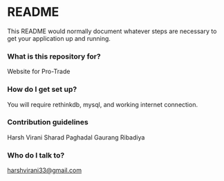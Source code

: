 # README #

This README would normally document whatever steps are necessary to get your application up and running.

### What is this repository for? ###

Website for Pro-Trade

### How do I get set up? ###

You will require rethinkdb, mysql, and working internet connection.

### Contribution guidelines ###

Harsh Virani
Sharad Paghadal
Gaurang Ribadiya

### Who do I talk to? ###

harshvirani33@gmail.com
